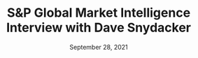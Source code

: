 ---
layout: post
title:  S&P Global Market Intelligence Interview with Dave Snydacker
date:   September 28, 2021
category: "Media Coverage"
excerpt: "Lithium Shortage causing bottleneck in energy transition"
external: https://www.spglobal.com/marketintelligence/en/news-insights/latest-news-headlines/lithium-shortage-causing-bottleneck-in-energy-transition-lilac-solutions-ceo-66769303
sitemap: false
noindex: true
---